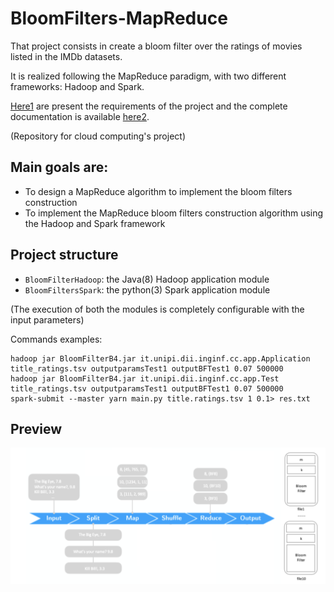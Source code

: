 # BloomFilters-MapReduce
That project consists in create a bloom filter over the ratings of movies listed in the IMDb datasets.

It is realized following the MapReduce paradigm, with two different frameworks: Hadoop and Spark.

[Here1](requirements.pdf) are present the requirements of the project and the complete documentation is available [here2](documentation.pdf).

(Repository for cloud computing's project)

## Main goals are:
- To design a MapReduce algorithm to implement the bloom filters construction
- To implement the MapReduce bloom filters construction algorithm using the Hadoop and Spark framework

## Project structure
 - `BloomFilterHadoop`: the Java(8) Hadoop application module
 - `BloomFiltersSpark`: the python(3) Spark application module

(The execution of both the modules is completely configurable with the input parameters)

Commands examples:
```
hadoop jar BloomFilterB4.jar it.unipi.dii.inginf.cc.app.Application title_ratings.tsv outputparamsTest1 outputBFTest1 0.07 500000
hadoop jar BloomFilterB4.jar it.unipi.dii.inginf.cc.app.Test title_ratings.tsv outputparamsTest1 outputBFTest1 0.07 500000
spark-submit --master yarn main.py title.ratings.tsv 1 0.1> res.txt
```
## Preview
<p align="center">
  <img src="preview.png" alt="preview" width="600px"/> 
</p>

